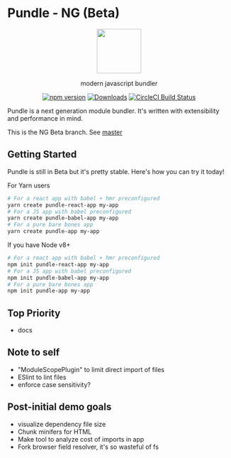 # Pundle - NG (Beta)

<p align="center">
  <img height="100px" src="https://user-images.githubusercontent.com/4278113/41994587-f737ebf8-7a5f-11e8-8547-c60531960a05.png">
</p>

<p align="center">
  modern javascript bundler
</p>

<p align="center">
  <a href="http://badge.fury.io/js/pundle"><img alt="npm version" src="https://badge.fury.io/js/pundle.svg"></a>
  <a href="https://npmjs.org/package/@pundle/core"><img alt="Downloads" src="http://img.shields.io/npm/dm/@pundle/core.svg"></a>
  <a href="https://circleci.com/gh/steelbrain/pundle/tree/master">
    <img src="https://img.shields.io/circleci/project/steelbrain/pundle/master.svg" alt="CircleCI Build Status">
  </a>
</p>

Pundle is a next generation module bundler. It's written with extensibility and performance in mind.

This is the NG Beta branch. See [master](https://github.com/steelbrain/pundle/tree/master)

## Getting Started

Pundle is still in Beta but it's pretty stable. Here's how you can try it today!

For Yarn users

```sh
# For a react app with babel + hmr preconfigured
yarn create pundle-react-app my-app
# For a JS app with babel preconfigured
yarn create pundle-babel-app my-app
# For a pure bare bones app
yarn create pundle-app my-app
```

If you have Node v8+

```sh
# For a react app with babel + hmr preconfigured
npm init pundle-react-app my-app
# For a JS app with babel preconfigured
npm init pundle-babel-app my-app
# For a pure bare bones app
npm init pundle-app my-app
```

## Top Priority

- docs

## Note to self

- "ModuleScopePlugin" to limit direct import of files
- ESlint to lint files
- enforce case sensitivity?

## Post-initial demo goals

- visualize dependency file size
- Chunk minifers for HTML
- Make tool to analyze cost of imports in app
- Fork browser field resolver, it's so wasteful of fs
